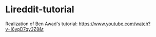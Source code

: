 # Lireddit-tutorial
Realization of Ben Awad's tutorial: https://www.youtube.com/watch?v=I6ypD7qv3Z8&t
